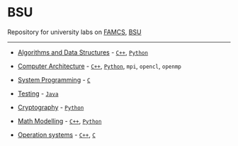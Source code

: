 # BSU

Repository for university labs on [FAMCS](http://www.fpmi.bsu.by/en/main.aspx), [BSU](http://www.bsu.by/en/main.aspx)

---

- [Algorithms and Data Structures](https://github.com/KirillZhelt/bsu/tree/master/algorithms) - [`C++`](https://github.com/KirillZhelt/bsu/search?l=C%2B%2B), [`Python`](https://github.com/KirillZhelt/bsu/search?l=Python)

- [Computer Architecture](https://github.com/KirillZhelt/bsu/tree/master/computer-architecture) - [`C++`](https://github.com/KirillZhelt/bsu/search?l=C%2B%2B), [`Python`](https://github.com/KirillZhelt/bsu/search?l=Python), `mpi`, `opencl`, `openmp`

- [System Programming](https://github.com/KirillZhelt/bsu/tree/master/system-programming) - [`C`](https://github.com/KirillZhelt/bsu/search?l=C)

- [Testing](https://github.com/KirillZhelt/bsu/tree/master/testing) - [`Java`](https://github.com/KirillZhelt/bsu/search?l=Java)

- [Cryptography](https://github.com/KirillZhelt/bsu/tree/master/cryptography) - [`Python`](https://github.com/KirillZhelt/bsu/search?l=Python)

- [Math Modelling](https://github.com/KirillZhelt/bsu/tree/master/math-modelling) - [`C++`](https://github.com/KirillZhelt/bsu/search?l=C%2B%2B), [`Python`](https://github.com/KirillZhelt/bsu/search?l=Python)

- [Operation systems](https://github.com/KirillZhelt/bsu/tree/master/os) - [`C++`](https://github.com/KirillZhelt/bsu/search?l=C%2B%2B), [`C`](https://github.com/KirillZhelt/bsu/search?l=C)
